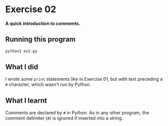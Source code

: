 # Exercise 02

**A quick introduction to comments.**

## Running this program

```sh
python3 ex2.py
```

## What I did

I wrote some `print` statements like in Exercise 01, but with text preceding a `#` character, which wasn't run by Python.

## What I learnt

Comments are declared by `#` in Python.
As in any other program, the comment delimiter (`#`) is ignored if inserted into a string.
